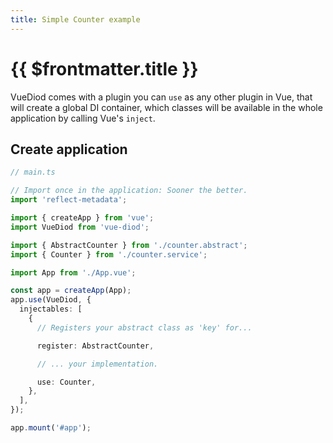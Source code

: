 ```yaml
---
title: Simple Counter example
---
```


# {{ $frontmatter.title }}

VueDiod comes with a plugin you can `use` as any other plugin in Vue,
that will create a global DI container, which classes will be available in the
whole application by calling Vue's `inject`.

## Create application

```typescript
// main.ts

// Import once in the application: Sooner the better.
import 'reflect-metadata';

import { createApp } from 'vue';
import VueDiod from 'vue-diod';

import { AbstractCounter } from './counter.abstract';
import { Counter } from './counter.service';

import App from './App.vue';

const app = createApp(App);
app.use(VueDiod, {
  injectables: [
    {
      // Registers your abstract class as 'key' for...

      register: AbstractCounter,

      // ... your implementation.

      use: Counter,
    },
  ],
});

app.mount('#app');
```
